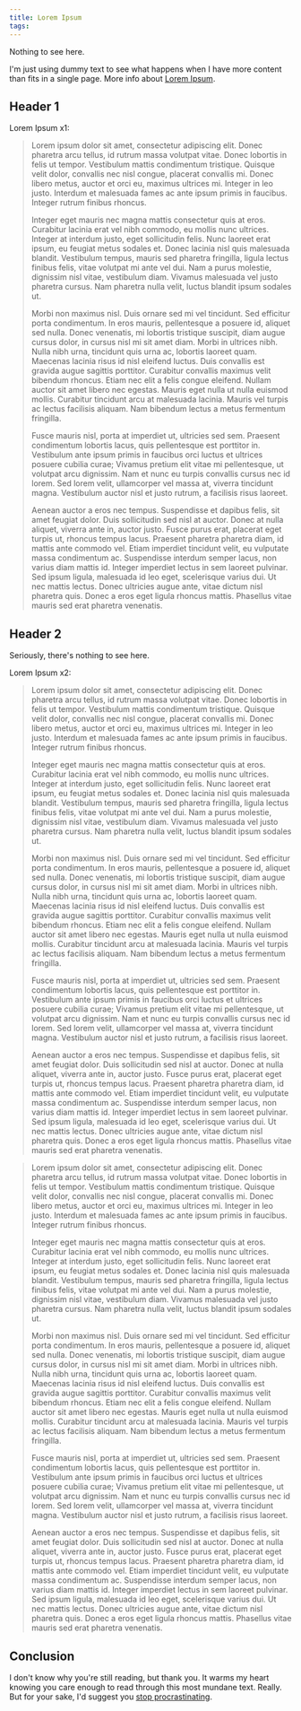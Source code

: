 ```yaml
---
title: Lorem Ipsum
tags:
---
```


Nothing to see here.

I'm just using dummy text to see what happens when I have more content than fits in a single page. More info about [Lorem Ipsum](https://www.lipsum.com/).

## Header 1

Lorem Ipsum x1:

> Lorem ipsum dolor sit amet, consectetur adipiscing elit. Donec pharetra arcu tellus, id rutrum massa volutpat vitae. Donec lobortis in felis ut tempor. Vestibulum mattis condimentum tristique. Quisque velit dolor, convallis nec nisl congue, placerat convallis mi. Donec libero metus, auctor et orci eu, maximus ultrices mi. Integer in leo justo. Interdum et malesuada fames ac ante ipsum primis in faucibus. Integer rutrum finibus rhoncus.
> 
> Integer eget mauris nec magna mattis consectetur quis at eros. Curabitur lacinia erat vel nibh commodo, eu mollis nunc ultrices. Integer at interdum justo, eget sollicitudin felis. Nunc laoreet erat ipsum, eu feugiat metus sodales et. Donec lacinia nisl quis malesuada blandit. Vestibulum tempus, mauris sed pharetra fringilla, ligula lectus finibus felis, vitae volutpat mi ante vel dui. Nam a purus molestie, dignissim nisl vitae, vestibulum diam. Vivamus malesuada vel justo pharetra cursus. Nam pharetra nulla velit, luctus blandit ipsum sodales ut.
> 
> Morbi non maximus nisl. Duis ornare sed mi vel tincidunt. Sed efficitur porta condimentum. In eros mauris, pellentesque a posuere id, aliquet sed nulla. Donec venenatis, mi lobortis tristique suscipit, diam augue cursus dolor, in cursus nisl mi sit amet diam. Morbi in ultrices nibh. Nulla nibh urna, tincidunt quis urna ac, lobortis laoreet quam. Maecenas lacinia risus id nisl eleifend luctus. Duis convallis est gravida augue sagittis porttitor. Curabitur convallis maximus velit bibendum rhoncus. Etiam nec elit a felis congue eleifend. Nullam auctor sit amet libero nec egestas. Mauris eget nulla ut nulla euismod mollis. Curabitur tincidunt arcu at malesuada lacinia. Mauris vel turpis ac lectus facilisis aliquam. Nam bibendum lectus a metus fermentum fringilla.
> 
> Fusce mauris nisl, porta at imperdiet ut, ultricies sed sem. Praesent condimentum lobortis lacus, quis pellentesque est porttitor in. Vestibulum ante ipsum primis in faucibus orci luctus et ultrices posuere cubilia curae; Vivamus pretium elit vitae mi pellentesque, ut volutpat arcu dignissim. Nam et nunc eu turpis convallis cursus nec id lorem. Sed lorem velit, ullamcorper vel massa at, viverra tincidunt magna. Vestibulum auctor nisl et justo rutrum, a facilisis risus laoreet.
> 
> Aenean auctor a eros nec tempus. Suspendisse et dapibus felis, sit amet feugiat dolor. Duis sollicitudin sed nisl at auctor. Donec at nulla aliquet, viverra ante in, auctor justo. Fusce purus erat, placerat eget turpis ut, rhoncus tempus lacus. Praesent pharetra pharetra diam, id mattis ante commodo vel. Etiam imperdiet tincidunt velit, eu vulputate massa condimentum ac. Suspendisse interdum semper lacus, non varius diam mattis id. Integer imperdiet lectus in sem laoreet pulvinar. Sed ipsum ligula, malesuada id leo eget, scelerisque varius dui. Ut nec mattis lectus. Donec ultricies augue ante, vitae dictum nisl pharetra quis. Donec a eros eget ligula rhoncus mattis. Phasellus vitae mauris sed erat pharetra venenatis.

## Header 2

Seriously, there's nothing to see here.

Lorem Ipsum x2:

> Lorem ipsum dolor sit amet, consectetur adipiscing elit. Donec pharetra arcu tellus, id rutrum massa volutpat vitae. Donec lobortis in felis ut tempor. Vestibulum mattis condimentum tristique. Quisque velit dolor, convallis nec nisl congue, placerat convallis mi. Donec libero metus, auctor et orci eu, maximus ultrices mi. Integer in leo justo. Interdum et malesuada fames ac ante ipsum primis in faucibus. Integer rutrum finibus rhoncus.
> 
> Integer eget mauris nec magna mattis consectetur quis at eros. Curabitur lacinia erat vel nibh commodo, eu mollis nunc ultrices. Integer at interdum justo, eget sollicitudin felis. Nunc laoreet erat ipsum, eu feugiat metus sodales et. Donec lacinia nisl quis malesuada blandit. Vestibulum tempus, mauris sed pharetra fringilla, ligula lectus finibus felis, vitae volutpat mi ante vel dui. Nam a purus molestie, dignissim nisl vitae, vestibulum diam. Vivamus malesuada vel justo pharetra cursus. Nam pharetra nulla velit, luctus blandit ipsum sodales ut.
> 
> Morbi non maximus nisl. Duis ornare sed mi vel tincidunt. Sed efficitur porta condimentum. In eros mauris, pellentesque a posuere id, aliquet sed nulla. Donec venenatis, mi lobortis tristique suscipit, diam augue cursus dolor, in cursus nisl mi sit amet diam. Morbi in ultrices nibh. Nulla nibh urna, tincidunt quis urna ac, lobortis laoreet quam. Maecenas lacinia risus id nisl eleifend luctus. Duis convallis est gravida augue sagittis porttitor. Curabitur convallis maximus velit bibendum rhoncus. Etiam nec elit a felis congue eleifend. Nullam auctor sit amet libero nec egestas. Mauris eget nulla ut nulla euismod mollis. Curabitur tincidunt arcu at malesuada lacinia. Mauris vel turpis ac lectus facilisis aliquam. Nam bibendum lectus a metus fermentum fringilla.
> 
> Fusce mauris nisl, porta at imperdiet ut, ultricies sed sem. Praesent condimentum lobortis lacus, quis pellentesque est porttitor in. Vestibulum ante ipsum primis in faucibus orci luctus et ultrices posuere cubilia curae; Vivamus pretium elit vitae mi pellentesque, ut volutpat arcu dignissim. Nam et nunc eu turpis convallis cursus nec id lorem. Sed lorem velit, ullamcorper vel massa at, viverra tincidunt magna. Vestibulum auctor nisl et justo rutrum, a facilisis risus laoreet.
> 
> Aenean auctor a eros nec tempus. Suspendisse et dapibus felis, sit amet feugiat dolor. Duis sollicitudin sed nisl at auctor. Donec at nulla aliquet, viverra ante in, auctor justo. Fusce purus erat, placerat eget turpis ut, rhoncus tempus lacus. Praesent pharetra pharetra diam, id mattis ante commodo vel. Etiam imperdiet tincidunt velit, eu vulputate massa condimentum ac. Suspendisse interdum semper lacus, non varius diam mattis id. Integer imperdiet lectus in sem laoreet pulvinar. Sed ipsum ligula, malesuada id leo eget, scelerisque varius dui. Ut nec mattis lectus. Donec ultricies augue ante, vitae dictum nisl pharetra quis. Donec a eros eget ligula rhoncus mattis. Phasellus vitae mauris sed erat pharetra venenatis.

> Lorem ipsum dolor sit amet, consectetur adipiscing elit. Donec pharetra arcu tellus, id rutrum massa volutpat vitae. Donec lobortis in felis ut tempor. Vestibulum mattis condimentum tristique. Quisque velit dolor, convallis nec nisl congue, placerat convallis mi. Donec libero metus, auctor et orci eu, maximus ultrices mi. Integer in leo justo. Interdum et malesuada fames ac ante ipsum primis in faucibus. Integer rutrum finibus rhoncus.
> 
> Integer eget mauris nec magna mattis consectetur quis at eros. Curabitur lacinia erat vel nibh commodo, eu mollis nunc ultrices. Integer at interdum justo, eget sollicitudin felis. Nunc laoreet erat ipsum, eu feugiat metus sodales et. Donec lacinia nisl quis malesuada blandit. Vestibulum tempus, mauris sed pharetra fringilla, ligula lectus finibus felis, vitae volutpat mi ante vel dui. Nam a purus molestie, dignissim nisl vitae, vestibulum diam. Vivamus malesuada vel justo pharetra cursus. Nam pharetra nulla velit, luctus blandit ipsum sodales ut.
> 
> Morbi non maximus nisl. Duis ornare sed mi vel tincidunt. Sed efficitur porta condimentum. In eros mauris, pellentesque a posuere id, aliquet sed nulla. Donec venenatis, mi lobortis tristique suscipit, diam augue cursus dolor, in cursus nisl mi sit amet diam. Morbi in ultrices nibh. Nulla nibh urna, tincidunt quis urna ac, lobortis laoreet quam. Maecenas lacinia risus id nisl eleifend luctus. Duis convallis est gravida augue sagittis porttitor. Curabitur convallis maximus velit bibendum rhoncus. Etiam nec elit a felis congue eleifend. Nullam auctor sit amet libero nec egestas. Mauris eget nulla ut nulla euismod mollis. Curabitur tincidunt arcu at malesuada lacinia. Mauris vel turpis ac lectus facilisis aliquam. Nam bibendum lectus a metus fermentum fringilla.
> 
> Fusce mauris nisl, porta at imperdiet ut, ultricies sed sem. Praesent condimentum lobortis lacus, quis pellentesque est porttitor in. Vestibulum ante ipsum primis in faucibus orci luctus et ultrices posuere cubilia curae; Vivamus pretium elit vitae mi pellentesque, ut volutpat arcu dignissim. Nam et nunc eu turpis convallis cursus nec id lorem. Sed lorem velit, ullamcorper vel massa at, viverra tincidunt magna. Vestibulum auctor nisl et justo rutrum, a facilisis risus laoreet.
> 
> Aenean auctor a eros nec tempus. Suspendisse et dapibus felis, sit amet feugiat dolor. Duis sollicitudin sed nisl at auctor. Donec at nulla aliquet, viverra ante in, auctor justo. Fusce purus erat, placerat eget turpis ut, rhoncus tempus lacus. Praesent pharetra pharetra diam, id mattis ante commodo vel. Etiam imperdiet tincidunt velit, eu vulputate massa condimentum ac. Suspendisse interdum semper lacus, non varius diam mattis id. Integer imperdiet lectus in sem laoreet pulvinar. Sed ipsum ligula, malesuada id leo eget, scelerisque varius dui. Ut nec mattis lectus. Donec ultricies augue ante, vitae dictum nisl pharetra quis. Donec a eros eget ligula rhoncus mattis. Phasellus vitae mauris sed erat pharetra venenatis.

## Conclusion

I don't know why you're still reading, but thank you. It warms my heart knowing you care enough to read through this most mundane text. Really. But for your sake, I'd suggest you [stop procrastinating](/blog/why-we-procrastinate).
